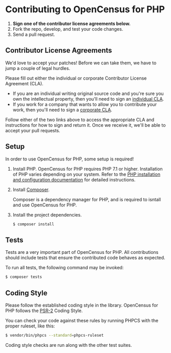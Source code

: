 # Contributing to OpenCensus for PHP

1. **Sign one of the contributor license agreements below.**
2. Fork the repo, develop, and test your code changes.
3. Send a pull request.

## Contributor License Agreements

We'd love to accept your patches! Before we can take them, we
have to jump a couple of legal hurdles.

Please fill out either the individual or corporate Contributor License Agreement
(CLA).

  * If you are an individual writing original source code and you're sure you
    own the intellectual property, then you'll need to sign an
    [individual CLA](https://developers.google.com/open-source/cla/individual).
  * If you work for a company that wants to allow you to contribute your work,
    then you'll need to sign a
    [corporate CLA](https://developers.google.com/open-source/cla/corporate).

Follow either of the two links above to access the appropriate CLA and
instructions for how to sign and return it. Once we receive it, we'll be able to
accept your pull requests.

## Setup

In order to use OpenCensus for PHP, some setup is required!

1. Install PHP. OpenCensus for PHP requires PHP 7.1 or higher. Installation of
   PHP varies depending on your system. Refer to the
   [PHP installation and configuration documentation](http://php.net/manual/en/install.php)
   for detailed instructions.

1. Install [Composer](https://getcomposer.org/download/).

    Composer is a dependency manager for PHP, and is required to isntall and use
    OpenCensus for PHP.

1. Install the project dependencies.

    ```sh
    $ composer install
    ```

## Tests

Tests are a very important part of OpenCensus for PHP. All contributions should
include tests that ensure the contributed code behaves as expected.

To run all tests, the following command may be invoked:

```sh
$ composer tests
```

## Coding Style

Please follow the established coding style in the library. OpenCensus for PHP
follows the [PSR-2](https://www.php-fig.org/psr/psr-2/) Coding Style.

You can check your code against these rules by running PHPCS with the proper
ruleset, like this:

```sh
$ vendor/bin/phpcs --standard=phpcs-ruleset
```

Coding style checks are run along with the other test suites.

